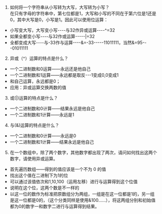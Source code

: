 1. 如何将一个字符串从小写转为大写，大写转为小写？   
在只有字母的字符串中，第七位都是1，大写和小写的不同在于第六位是1还是0，其中大写是0，小写是1。因此可以使用位运算：  
* 小写变大写，大写变小写----与32作异或运算----^=32
* 如果全都变小写----与32作或运算-----|=32
* 全都变成大写----与-33作与运算----&=-33-----11011111，当然&=95---01011111
2. 异或（^）运算的特点是什么？
* 一个二进制数和0运算——永远还是他自己
* 一个二进制数和1运算——永远都是取反---1变成0,0变成1
* 和自己运算，永远都是0；
* 应用：异或运算交换两数的值  
3. 或(|)运算的特点是什么？
* 一个二进制数和0计算——结果永远是他自己
* 一个二进制数和1计算——永远是1
4. 与(&)运算的特点是什么？
* 一个二进制数和0计算——永远是0
* 一个二进制数和1计算——结果永远是他自己
5. 在一个数组中，除了两个数字，其他数字都出现了两次，请问如何找出这两个数字，请使用异或运算。
* 首先遍历数组——得到的值应该是一个不为 0 的值
* 找出这个值在二进制下为1的位
* 可以通过该值依次和1,10,100（运用左移）进行与运算得到这个位值
* 说明在这个位，这两个数是不一样的
* 以这一位的数作为标准把原数组分为两组，一组是在这一位都是1的，另一组是这一位都是0的，（这个分类同样是使用&100……），将这两组分别和初始值都为0的数字一和数字二进行与运算得到结果。  
